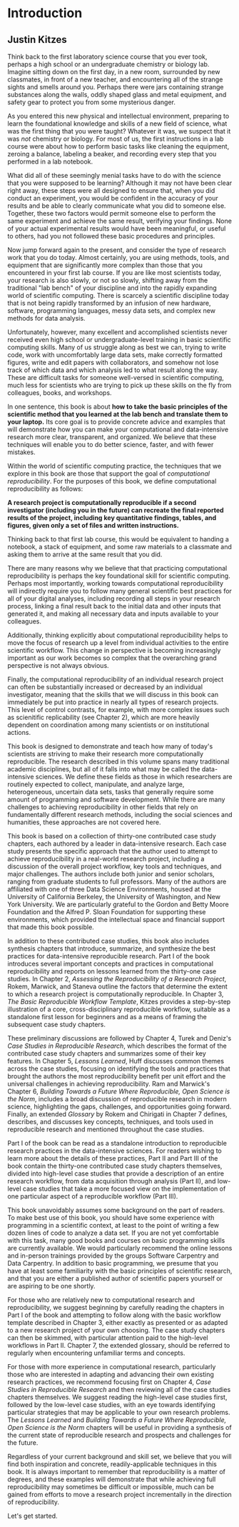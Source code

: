 Introduction
============

Justin Kitzes
-------------

Think back to the first laboratory science course that you ever took, perhaps a high school or an undergraduate chemistry or biology lab. Imagine sitting down on the first day, in a new room, surrounded by new classmates, in front of a new teacher, and encountering all of the strange sights and smells around you. Perhaps there were jars containing strange substances along the walls, oddly shaped glass and metal equipment, and safety gear to protect you from some mysterious danger.

As you entered this new physical and intellectual environment, preparing to learn the foundational knowledge and skills of a new field of science, what was the first thing that you were taught? Whatever it was, we suspect that it was *not* chemistry or biology. For most of us, the first instructions in a lab course were about how to perform basic tasks like cleaning the equipment, zeroing a balance, labeling a beaker, and recording every step that you performed in a lab notebook.

What did all of these seemingly menial tasks have to do with the science that you were supposed to be learning? Although it may not have been clear right away, these steps were all designed to ensure that, when you did conduct an experiment, you would be confident in the accuracy of your results and be able to clearly communicate what you did to someone else. Together, these two factors would permit someone else to perform the same experiment and achieve the same result, verifying your findings. None of your actual experimental results would have been meaningful, or useful to others, had you not followed these basic procedures and principles.

Now jump forward again to the present, and consider the type of research work that you do today. Almost certainly, you are using methods, tools, and equipment that are significantly more complex than those that you encountered in your first lab course. If you are like most scientists today, your research is also slowly, or not so slowly, shifting away from the traditional "lab bench" of your discipline and into the rapidly expanding world of scientific computing. There is scarcely a scientific discipline today that is not being rapidly transformed by an infusion of new hardware, software, programming languages, messy data sets, and complex new methods for data analysis.

Unfortunately, however, many excellent and accomplished scientists never received even high school or undergraduate-level training in basic scientific computing skills. Many of us struggle along as best we can, trying to write code, work with uncomfortably large data sets, make correctly formatted figures, write and edit papers with collaborators, and somehow not lose track of which data and which analysis led to what result along the way. These are difficult tasks for someone well-versed in scientific computing, much less for scientists who are trying to pick up these skills on the fly from colleagues, books, and workshops.

In one sentence, this book is about **how to take the basic principles of the scientific method that you learned at the lab bench and translate them to your laptop.** Its core goal is to provide concrete advice and examples that will demonstrate how you can make your computational and data-intensive research more clear, transparent, and organized. We believe that these techniques will enable you to do better science, faster, and with fewer mistakes.

Within the world of scientific computing practice, the techniques that we explore in this book are those that support the goal of *computational reproducibility*. For the purposes of this book, we define computational reproducibility as follows:

**A research project is computationally reproducible if a second investigator (including you in the future) can recreate the final reported results of the project, including key quantitative findings, tables, and figures, given only a set of files and written instructions.**

Thinking back to that first lab course, this would be equivalent to handing a notebook, a stack of equipment, and some raw materials to a classmate and asking them to arrive at the same result that you did.

There are many reasons why we believe that that practicing computational reproducibility is perhaps the key foundational skill for scientific computing. Perhaps most importantly, working towards computational reproducibility will indirectly require you to follow many general scientific best practices for all of your digital analyses, including recording all steps in your research process, linking a final result back to the initial data and other inputs that generated it, and making all necessary data and inputs available to your colleagues.

Additionally, thinking explicitly about computational reproducibility helps to move the focus of research up a level from individual activities to the entire scientific workflow. This change in perspective is becoming increasingly important as our work becomes so complex that the overarching grand perspective is not always obvious.

Finally, the computational reproducibility of an individual research project can often be substantially increased or decreased by an individual investigator, meaning that the skills that we will discuss in this book can immediately be put into practice in nearly all types of research projects. This level of control contrasts, for example, with more complex issues such as scienitific replicability (see Chapter 2), which are more heavily dependent on coordination among many scientists or on institutional actions.

This book is designed to demonstrate and teach how many of today's scientists are striving to make their research more computationally reproducible. The research described in this volume spans many traditional academic disciplines, but all of it falls into what may be called the data-intensive sciences. We define these fields as those in which researchers are routinely expected to collect, manipulate, and analyze large, heterogeneous, uncertain data sets, tasks that generally require some amount of programming and software development. While there are many challenges to achieving reproducibility in other fields that rely on fundamentally different research methods, including the social sciences and humanities, these approaches are not covered here.

This book is based on a collection of thirty-one contributed case study chapters, each authored by a leader in data-intensive research. Each case study presents the specific approach that the author used to attempt to achieve reproducibility in a real-world research project, including a discussion of the overall project workflow, key tools and techniques, and major challenges. The authors include both junior and senior scholars, ranging from graduate students to full professors. Many of the authors are affiliated with one of three Data Science Environments, housed at the University of California Berkeley, the University of Washington, and New York University. We are particularly grateful to the Gordon and Betty Moore Foundation and the Alfred P. Sloan Foundation for supporting these environments, which provided the intellectual space and financial support that made this book possible.

In addition to these contributed case studies, this book also includes synthesis chapters that introduce, summarize, and synthesize the best practices for data-intensive reproducible research. Part I of the book introduces several important concepts and practices in computational reproducibility and reports on lessons learned from the thirty-one case studies. In Chapter 2, *Assessing the Reproducibility of a Research Project*, Rokem, Marwick, and Staneva outline the factors that determine the extent to which a research project is computationally reproducible. In Chapter 3, *The Basic Reproducible Workflow Template*, Kitzes provides a step-by-step illustration of a core, cross-disciplinary reproducible workflow, suitable as a standalone first lesson for beginners and as a means of framing the subsequent case study chapters.

These preliminary discussions are followed by Chapter 4, Turek and Deniz's *Case Studies in Reproducible Research*, which describes the format of the contributed case study chapters and summarizes some of their key features. In Chapter 5, *Lessons Learned*, Huff discusses common themes across the case studies, focusing on identifying the tools and practices that brought the authors the most reproducibility benefit per unit effort and the universal challenges in achieving reproducibility. Ram and Marwick's Chapter 6, *Building Towards a Future Where Reproducible, Open Science is the Norm*, includes a broad discussion of reproducible research in modern science, highlighting the gaps, challenges, and opportunities going forward. Finally, an extended *Glossary* by Rokem and Chirigati in Chapter 7 defines, describes, and discusses key concepts, techniques, and tools used in reproducible research and mentioned throughout the case studies.

Part I of the book can be read as a standalone introduction to reproducible research practices in the data-intensive sciences. For readers wishing to learn more about the details of these practices, Part II and Part III of the book contain the thirty-one contributed case study chapters themselves, divided into high-level case studies that provide a description of an entire research workflow, from data acquisition through analysis (Part II), and low-level case studies that take a more focused view on the implementation of one particular aspect of a reproducible workflow (Part III).

This book unavoidably assumes some background on the part of readers. To make best use of this book, you should have some experience with programming in a scientific context, at least to the point of writing a few dozen lines of code to analyze a data set. If you are not yet comfortable with this task, many good books and courses on basic programming skills are currently available. We would particularly recommend the online lessons and in-person trainings provided by the groups Software Carpentry and Data Carpentry. In addition to basic programming, we presume that you have at least some familiarity with the basic principles of scientific research, and that you are either a published author of scientific papers yourself or are aspiring to be one shortly.

For those who are relatively new to computational research and reproducibility, we suggest beginning by carefully reading the chapters in Part I of the book and attempting to follow along with the basic workflow template described in Chapter 3, either exactly as presented or as adapted to a new research project of your own choosing. The case study chapters can then be skimmed, with particular attention paid to the high-level workflows in Part II. Chapter 7, the extended glossary, should be referred to regularly when encountering unfamiliar terms and concepts.

For those with more experience in computational research, particularly those who are interested in adapting and advancing their own existing research practices, we recommend focusing first on Chapter 4, *Case Studies in Reproducible Research* and then reviewing all of the case studies chapters themselves. We suggest reading the high-level case studies first, followed by the low-level case studies, with an eye towards identifying particular strategies that may be applicable to your own research problems. The *Lessons Learned* and *Building Towards a Future Where Reproducible, Open Science is the Norm* chapters will be useful in providing a synthesis of the current state of reproducible research and prospects and challenges for the future.

Regardless of your current background and skill set, we believe that you will find both inspiration and concrete, readily-applicable techniques in this book. It is always important to remember that reproducibility is a matter of degrees, and these examples will demonstrate that while achieving full reproducibility may sometimes be difficult or impossible, much can be gained from efforts to move a research project incrementally in the direction of reproducibility.

Let's get started.
